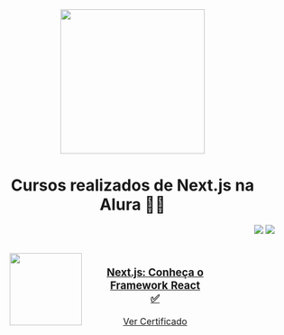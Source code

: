 <div align="center">
  <img width="256px" src="https://images-cdn.openxcell.com/wp-content/uploads/2024/07/24154156/dango-inner-2.webp">
  <h1>Cursos realizados de Next.js na Alura 🐱‍👤</h1>
</div>

<p align="right">
  <img loading="lazy" src="https://img.shields.io/badge/CARGA_HORARIA_TOTAL-8_HORAS-blue?style=for-the-badge"/>
  <img loading="lazy" src="http://img.shields.io/static/v1?label=CURSOS%20REALIZADOS:&message=1&color=GREEN&style=for-the-badge"/>
</p>

<!-- Tabela única para manter tamanho uniforme -->
<table align="center" style="width: 80%; table-layout: fixed; border-collapse: separate; border-spacing: 15px 10px;">
  <tr align="center">
    <td style="width: 150px; text-align: center;">
      <a href="https://github.com/GustavoVieiraa">
        <img loading="lazy" width="128px" src="https://www.alura.com.br/assets/api/cursos/next-js-conheca-framework-react.svg" />
      </a>
    </td>
    <td style="text-align: center;">
      <h3>
        <a href="https://github.com/GustavoVieiraa/Next.js-conheca-o-framework-React">
          Next.js: Conheça o Framework React ✅
        </a>
      </h3>
      <a href="https://cursos.alura.com.br/certificate/gustavo-vieira17/next-js-conheca-framework-react">
        Ver Certificado
      </a>
    </td>
  </tr>
</table>
